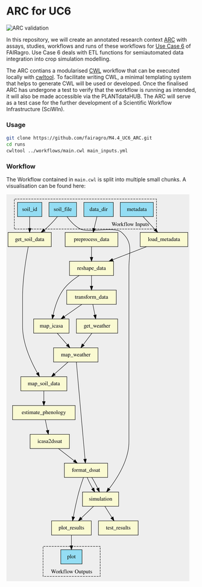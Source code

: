 # ARC for UC6
![ARC validation](https://gist.githubusercontent.com/JensKrumsieck/4ebee77ce2479ec4c5946f469afb835a/raw/badge.svg)

In this repository, we will create an annotated research context [ARC](https://www.nfdi4plants.de/content/learn-more/annotated-research-context.html) with assays, studies, workflows and runs of these workflows for [Use Case 6](https://github.com/fairagro/uc6_csmTools/tree/main) of FAIRagro.
Use Case 6 deals with ETL functions for semiautomated data integration into crop simulation modelling.

The ARC contians a modularised [CWL](https://www.commonwl.org/) workflow that can be executed locally with [cwltool](https://github.com/common-workflow-language/cwltool). 
To facilitate writing CWL, a minimal templating system that helps to generate CWL will be used or developed. 
Once the finalised ARC has undergone a test to verify that the workflow is running as intended, it will also be made accessible via the PLANTdataHUB. 
The ARC will serve as a test case for the further development of a Scientific Workflow Infrastructure (SciWIn). 

### Usage
```bash
git clone https://github.com/fairagro/M4.4_UC6_ARC.git
cd runs
cwltool ../workflows/main.cwl main_inputs.yml
```

### Workflow
The Workflow contained in `main.cwl` is split into multiple small chunks. A visualisation can be found here:

![Workflow](./.github/workflow.svg)
